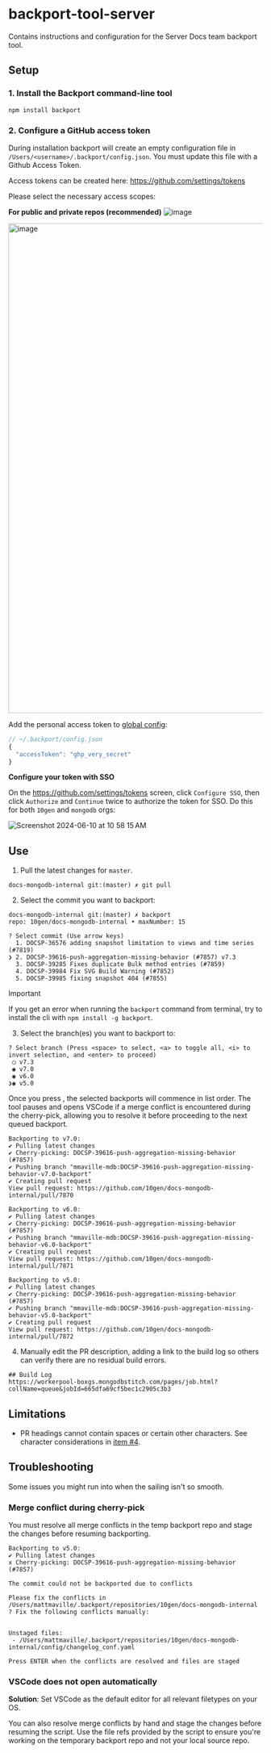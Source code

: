 # backport-tool-server

Contains instructions and configuration for the Server Docs team backport tool.

## Setup

### 1. Install the Backport command-line tool

```
npm install backport
```

### 2. Configure a GitHub access token

During installation backport will create an empty configuration file in `/Users/<username>/.backport/config.json`. You must update this file with a Github Access Token.

Access tokens can be created here: https://github.com/settings/tokens

Please select the necessary access scopes:

**For public and private repos (recommended)**
![image](https://user-images.githubusercontent.com/209966/67081197-fe93d380-f196-11e9-8891-c6ba8c4686a4.png)

<img width="971" alt="image" src="https://user-images.githubusercontent.com/7416358/226398066-54cd918e-7d5a-420b-9f84-bb34f9f43dd6.png">

Add the personal access token to [global config](https://github.com/sorenlouv/backport/blob/main/docs/config-file-options.md#global-config-backportconfigjson):

```js
// ~/.backport/config.json
{
  "accessToken": "ghp_very_secret"
}
```

**Configure your token with SSO**

On the https://github.com/settings/tokens screen, click `Configure SSO`, then click `Authorize` and `Continue` twice to authorize the token for SSO. Do this for both `10gen` and `mongodb` orgs:

![Screenshot 2024-06-10 at 10 58 15 AM](https://github.com/mmaville-mdb/backport-tool-server/assets/85948430/27c092dc-bec3-4c53-8228-86f5dd4ee576)


## Use

1. Pull the latest changes for `master`.

```
docs-mongodb-internal git:(master) ✗ git pull
```

2. Select the commit you want to backport:

```
docs-mongodb-internal git:(master) ✗ backport
repo: 10gen/docs-mongodb-internal • maxNumber: 15

? Select commit (Use arrow keys)
  1. DOCSP-36576 adding snapshot limitation to views and time series (#7819)
❯ 2. DOCSP-39616-push-aggregation-missing-behavior (#7857) v7.3
  3. DOCSP-39285 Fixes duplicate Bulk method entries (#7859)
  4. DOCSP-39984 Fix SVG Build Warning (#7852)
  5. DOCSP-39985 fixing snapshot 404 (#7855)
```


 > [!IMPORTANT]  
 > If you get an error when running the `backport` command from terminal, try to install the cli with `npm install -g backport`.


3. Select the branch(es) you want to backport to:

```
? Select branch (Press <space> to select, <a> to toggle all, <i> to invert selection, and <enter> to proceed)
 ◯ v7.3
 ◉ v7.0
 ◉ v6.0
❯◉ v5.0
```

Once you press <enter>, the selected backports will commence in list order. The tool pauses and opens VSCode if a merge conflict is encountered during the cherry-pick, allowing you to resolve it before proceeding to the next queued backport.

```
Backporting to v7.0:
✔ Pulling latest changes
✔ Cherry-picking: DOCSP-39616-push-aggregation-missing-behavior (#7857)
✔ Pushing branch "mmaville-mdb:DOCSP-39616-push-aggregation-missing-behavior-v7.0-backport"
✔ Creating pull request
View pull request: https://github.com/10gen/docs-mongodb-internal/pull/7870

Backporting to v6.0:
✔ Pulling latest changes
✔ Cherry-picking: DOCSP-39616-push-aggregation-missing-behavior (#7857)
✔ Pushing branch "mmaville-mdb:DOCSP-39616-push-aggregation-missing-behavior-v6.0-backport"
✔ Creating pull request
View pull request: https://github.com/10gen/docs-mongodb-internal/pull/7871

Backporting to v5.0:
✔ Pulling latest changes
✔ Cherry-picking: DOCSP-39616-push-aggregation-missing-behavior (#7857)
✔ Pushing branch "mmaville-mdb:DOCSP-39616-push-aggregation-missing-behavior-v5.0-backport"
✔ Creating pull request
View pull request: https://github.com/10gen/docs-mongodb-internal/pull/7872
```

4. Manually edit the PR description, adding a link to the build log so others can verify there are no residual build errors.

```
## Build Log
https://workerpool-boxgs.mongodbstitch.com/pages/job.html?collName=queue&jobId=665dfa69cf5bec1c2905c3b3
```

## Limitations

- PR headings cannot contain spaces or certain other characters. See character considerations in [item #4](https://git-scm.com/docs/git-check-ref-format#_description).

## Troubleshooting

Some issues you might run into when the sailing isn't so smooth.

### Merge conflict during cherry-pick

You must resolve all merge conflicts in the temp backport repo and stage the changes before resuming backporting.

```
Backporting to v5.0:
✔ Pulling latest changes
x Cherry-picking: DOCSP-39616-push-aggregation-missing-behavior (#7857)

The commit could not be backported due to conflicts

Please fix the conflicts in /Users/mattmaville/.backport/repositories/10gen/docs-mongodb-internal
? Fix the following conflicts manually:


Unstaged files:
 - /Users/mattmaville/.backport/repositories/10gen/docs-mongodb-internal/config/changelog_conf.yaml

Press ENTER when the conflicts are resolved and files are staged
```

### VSCode does not open automatically

**Solution**: Set VSCode as the default editor for all relevant filetypes on your OS.

You can also resolve merge conflicts by hand and stage the changes before resuming the script. Use the file refs provided by the script to ensure you're working on the temporary backport repo and not your local source repo.
